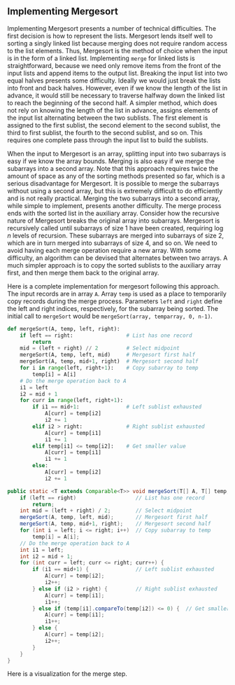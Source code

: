 
## Implementing Mergesort

Implementing Mergesort presents a number of technical difficulties. The
first decision is how to represent the lists. Mergesort lends itself
well to sorting a singly linked list because merging does not require
random access to the list elements. Thus, Mergesort is the method of
choice when the input is in the form of a linked list. Implementing
`merge` for linked lists is straightforward, because we need only remove
items from the front of the input lists and append items to the output
list. Breaking the input list into two equal halves presents some
difficulty. Ideally we would just break the lists into front and back
halves. However, even if we know the length of the list in advance, it
would still be necessary to traverse halfway down the linked list to
reach the beginning of the second half. A simpler method, which does not
rely on knowing the length of the list in advance, assigns elements of
the input list alternating between the two sublists. The first element
is assigned to the first sublist, the second element to the second
sublist, the third to first sublist, the fourth to the second sublist,
and so on. This requires one complete pass through the input list to
build the sublists.

When the input to Mergesort is an array, splitting input into two
subarrays is easy if we know the array bounds. Merging is also easy if
we merge the subarrays into a second array. Note that this approach
requires twice the amount of space as any of the sorting methods
presented so far, which is a serious disadvantage for Mergesort. It is
possible to merge the subarrays without using a second array, but this
is extremely difficult to do efficiently and is not really practical.
Merging the two subarrays into a second array, while simple to
implement, presents another difficulty. The merge process ends with the
sorted list in the auxiliary array. Consider how the recursive nature of
Mergesort breaks the original array into subarrays. Mergesort is
recursively called until subarrays of size 1 have been created,
requiring $\log n$ levels of recursion. These subarrays are merged into
subarrays of size 2, which are in turn merged into subarrays of size 4,
and so on. We need to avoid having each merge operation require a new
array. With some difficulty, an algorithm can be devised that alternates
between two arrays. A much simpler approach is to copy the sorted
sublists to the auxiliary array first, and then merge them back to the
original array.

Here is a complete implementation for mergesort following this approach.
The input records are in array `A`. Array `temp` is used as a place to
temporarily copy records during the merge process. Parameters `left` and
`right` define the left and right indices, respectively, for the
subarray being sorted. The initial call to `mergeSort` would be
`mergeSort(array, temparray, 0, n-1)`.

```python
def mergeSort(A, temp, left, right):
    if left == right:                 # List has one record
        return
    mid = (left + right) // 2         # Select midpoint
    mergeSort(A, temp, left, mid)     # Mergesort first half
    mergeSort(A, temp, mid+1, right)  # Mergesort second half
    for i in range(left, right+1):    # Copy subarray to temp
        temp[i] = A[i]
    # Do the merge operation back to A
    i1 = left
    i2 = mid + 1
    for curr in range(left, right+1):
        if i1 == mid+1:               # Left sublist exhausted
            A[curr] = temp[i2]
            i2 += 1
        elif i2 > right:              # Right sublist exhausted
            A[curr] = temp[i1]
            i1 += 1
        elif temp[i1] <= temp[i2]:    # Get smaller value
            A[curr] = temp[i1]
            i1 += 1
        else:
            A[curr] = temp[i2]
            i2 += 1
```

```java
public static <T extends Comparable<T>> void mergeSort(T[] A, T[] temp, int left, int right) {
    if (left == right)                   // List has one record
        return;
    int mid = (left + right) / 2;        // Select midpoint
    mergeSort(A, temp, left, mid);       // Mergesort first half
    mergeSort(A, temp, mid+1, right);    // Mergesort second half
    for (int i = left; i <= right; i++)  // Copy subarray to temp
        temp[i] = A[i];
    // Do the merge operation back to A
    int i1 = left;
    int i2 = mid + 1;
    for (int curr = left; curr <= right; curr++) {
        if (i1 == mid+1) {               // Left sublist exhausted
            A[curr] = temp[i2];
            i2++;
        } else if (i2 > right) {         // Right sublist exhausted
            A[curr] = temp[i1];
            i1++;
        } else if (temp[i1].compareTo(temp[i2]) <= 0) {  // Get smaller value
            A[curr] = temp[i1];
            i1++;
        } else {
            A[curr] = temp[i2];
            i2++;
        }
    }
}
```



Here is a visualization for the merge step.

<inlineav id="mergeImplS1CON" src="Sorting/mergeImplS1CON.js" name="Mergesort Implementation Slideshow 1"/>

<avembed id="MergesortSumm" src="Sorting/MergesortSumm.html" type="ka" name="Mergesort Summary Exercise"/>
